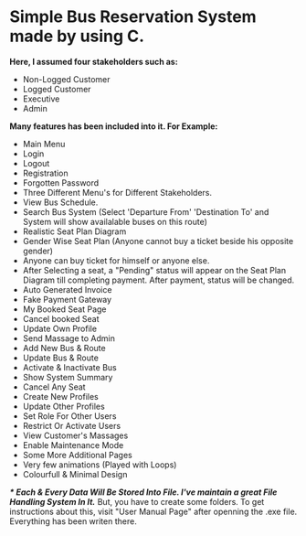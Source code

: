 # Simple Bus Reservation System made by using C.

__Here, I assumed four stakeholders such as:__
  - Non-Logged Customer
  - Logged Customer
  - Executive
  - Admin

__Many features has been included into it. For Example:__
  - Main Menu 
  - Login 
  - Logout 
  - Registration 
  - Forgotten Password 
  - Three Different Menu's for Different Stakeholders.
  - View Bus Schedule.
  - Search Bus System (Select 'Departure From' 'Destination To' and System will show availalable buses on this route)
  - Realistic Seat Plan Diagram
  - Gender Wise Seat Plan (Anyone cannot buy a ticket beside his opposite gender)
  - Anyone can buy ticket for himself or anyone else.
  - After Selecting a seat, a "Pending" status will appear on the Seat Plan Diagram till completing payment. After payment, status will be changed.
  - Auto Generated Invoice 
  - Fake Payment Gateway
  - My Booked Seat Page
  - Cancel booked Seat
  - Update Own Profile
  - Send Massage to Admin
  - Add New Bus & Route
  - Update Bus & Route
  - Activate & Inactivate Bus
  - Show System Summary
  - Cancel Any Seat
  - Create New Profiles
  - Update Other Profiles
  - Set Role For Other Users
  - Restrict Or Activate Users
  - View Customer's Massages
  - Enable Maintenance Mode
  - Some More Additional Pages
  - Very few animations (Played with Loops)
  - Colourfull & Minimal Design

___* Each & Every Data Will Be Stored Into File. I've maintain a great File Handling System In It.___
But, you have to create some folders. To get instructions about this, visit "User Manual Page" after openning the .exe file. Everything has been writen there.
